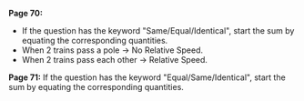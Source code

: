 **Page 70:**
- If the question has the keyword "Same/Equal/Identical", start the sum by equating the corresponding quantities.
- When 2 trains pass a pole → No Relative Speed.
- When 2 trains pass each other → Relative Speed.

**Page 71:**
If the question has the keyword "Equal/Same/Identical", start the sum by equating the corresponding quantities.